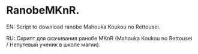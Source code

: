 RanobeMKnR.
===========

EN: Script to download ranobe Mahouka Koukou no Rettousei.

RU: Скрипт для скачивания ранобе MKnR (Mahouka Koukou no Rettousei / Непутевый ученик в школе магии).